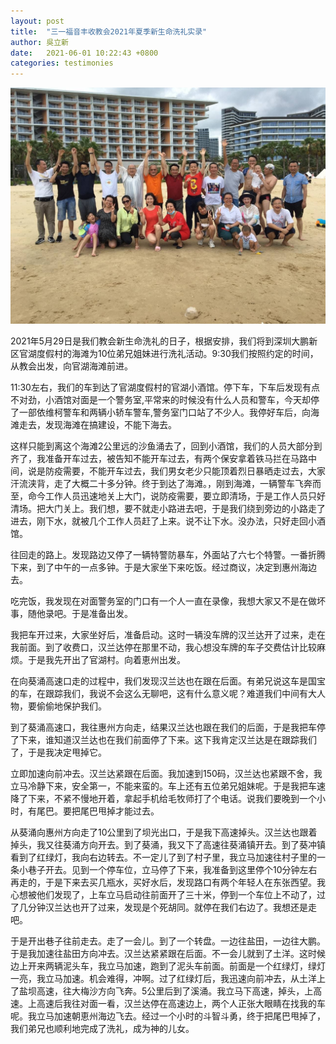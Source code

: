 ```yaml
---
layout: post
title:  "三一福音丰收教会2021年夏季新生命洗礼实录"
author: 吳立新
date:   2021-06-01 10:22:43 +0800
categories: testimonies
---
```


![tghc-baptism-20210529](/images/tghc-baptism-20210529.jpg)

2021年5月29日是我们教会新生命洗礼的日子，根据安排，我们将到深圳大鹏新区官湖度假村的海滩为10位弟兄姐妹进行洗礼活动。9:30我们按照约定的时间，从教会出发，向官湖海滩前进。

11:30左右，我们的车到达了官湖度假村的官湖小酒馆。停下车，下车后发现有点不对劲，小酒馆对面是一个警务室,平常来的时候没有什么人员和警车，今天却停了一部依维柯警车和两辆小轿车警车,警务室门口站了不少人。我停好车后，向海滩走去，发现海滩在搞建设，不能下海去。

这样只能到离这个海滩2公里远的沙鱼涌去了，回到小酒馆，我们的人员大部分到齐了，我准备开车过去，被告知不能开车过去，有两个保安拿着铁马拦在马路中间，说是防疫需要，不能开车过去，我们男女老少只能顶着烈日暴晒走过去，大家汗流浃背，走了大概二十多分钟。终于到达了海滩。，刚到海滩，一辆警车飞奔而至，命今工作人员迅速地关上大门，说防疫需要，要立即清场，于是工作人员只好清场。把大门关上。我们想，要不就走小路进去吧，于是我们绕到旁边的小路走了进去，刚下水，就被几个工作人员赶了上来。说不让下水。没办法，只好走回小酒馆。

往回走的路上。发现路边又停了一辆特警防暴车，外面站了六七个特警。一番折腾下来，到了中午的一点多钟。于是大家坐下来吃饭。经过商议，决定到惠州海边去。

吃完饭，我发现在对面警务室的门口有一个人一直在录像，我想大家又不是在做坏事，随他录吧。于是准备出发。

我把车开过来，大家坐好后，准备启动。这时一辆没车牌的汉兰达开了过来，走在我前面。到了收费口，汉兰达停在那里不动，我心想没车牌的车子交费估计比较麻烦。于是我先开出了官湖村。向着恵州出发。

在向葵涌高速口走的过程中，我们发现汉兰达也在跟在后面。有弟兄说这车是国宝的车，在跟踪我们，我说不会这么无聊吧，这有什么意义呢？难道我们中间有大人物，要偷偷地保护我们。

到了葵涌高速口，我往惠州方向走，结果汉兰达也跟在我们的后面，于是我把车停了下来，谁知道汉兰达也在我们前面停了下来。这下我肯定汉兰达是在跟踪我们了，于是我决定甩掉它。

立即加速向前冲去。汉兰达紧跟在后面。我加速到150码，汉兰达也紧跟不舍，我立马冷静下来，安全第一，不能来蛮的。车上还有五位弟兄姐妹呢。于是我把车速降了下来，不紧不慢地开着，拿起手机给毛牧师打了个电话。说我们要晚到一个小时，有尾巴。要把尾巴甩掉才能过去。

从葵涌向惠州方向走了10公里到了坝光出口，于是我下高速掉头。汉兰达也跟着掉头，我又往葵涌方向开去。到了葵涌，我又下了高速往葵涌镇开去。到了葵冲镇看到了红绿灯，我向右边转去。不一定儿了到了村子里，我立马加速往村子里的一条小巷子开去。见到一个停车位，立马停了下来，我准备到这里停个10分钟左右再走的，于是下来去买几瓶水，买好水后，发现路口有两个年轻人在东张西望。我心想被他们发现了，上车立马启动往前面开了三十米，停到一个车位上不动了，过了几分钟汉兰达也开了过来，发现是个死胡同。就停在我们右边了。我想还是走吧。

于是开出巷子往前走去。走了一会儿。到了一个转盘。一边往盐田，一边往大鹏。于是我加速往盐田方向冲去。汉兰达紧紧跟在后面。不一会儿就到了土洋。这时候边上开来两辆泥头车，我立马加速，跑到了泥头车前面。前面是一个红绿灯，绿灯一亮，我立马加速。机会难得，冲啊。过了红绿灯后，我迅速向前冲去，从土洋上了盐坝高速，往大梅沙方向飞奔。5公里后到了溪涌。我立马下高速，掉头，上高速。上高速后我往对面一看，汉兰达停在高速边上，两个人正张大眼睛在找我的车呢。我立马加速朝恵州海边飞去。经过一个小时的斗智斗勇，终于把尾巴甩掉了，我们弟兄也顺利地完成了洗礼，成为神的儿女。
